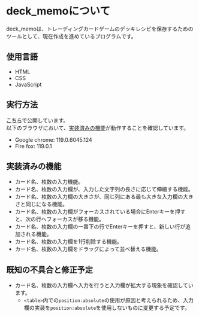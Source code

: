 
# deck_memoについて
deck_memoは、トレーディングカードゲームのデッキレシピを保存するためのツールとして、現在作成を進めているプログラムです。


## 使用言語
- HTML
- CSS
- JavaScript


## 実行方法
[こちら]( https://hand1614.github.io/deck_memo/ )で公開しています。  
以下のブラウザにおいて、[実装済みの機能]( #実装済みの機能 )が動作することを確認しています。

- Google chrome: 119.0.6045.124
- Fire fox: 119.0.1


## 実装済みの機能

- カード名、枚数の入力機能。
- カード名、枚数の入力欄が、入力した文字列の長さに応じて伸縮する機能。
- カード名、枚数の入力欄の大きさが、同じ列にある最も大きな入力欄の大きさと同じになる機能。
- カード名、枚数の入力欄がフォーカスされている場合にEnterキーを押すと、次の行へフォーカスが移る機能。
- カード名、枚数の入力欄の一番下の行でEnterキーを押すと、新しい行が追加される機能。
- カード名、枚数の入力欄を1行削除する機能。
- カード名、枚数の入力欄をドラッグによって並べ替える機能。


## 既知の不具合と修正予定
- カード名、枚数の入力欄へ入力を行うと入力欄が拡大する現象を確認しています。
	- `<table>`内での`position:absolute`の使用が原因と考えられるため、入力欄の実装を`position:absolute`を使用しないものに変更する予定です。


